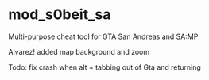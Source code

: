 mod_s0beit_sa
=============

Multi-purpose cheat tool for GTA San Andreas and SA:MP

Alvarez! added map background and zoom

Todo: fix crash when alt + tabbing out of Gta and returning
